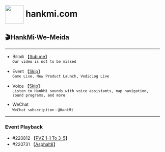# [<img src="https://www.hankmi.com/favicon.ico" width="60" height="60" align="center" />](https://www.hankmi.com/en) hankmi.com

## 🎬HankMi·We-Meida  

***

* Bilibili 【[Sub me](https://space.bilibili.com/400656980)】  
`Our video is not to be missed`  

* Event 【[Skip](https://live.bilibili.com/25463078)】  
`Game Live, New Product Launch, VedicLog Live`  

* Voice 【[Skip](https://www.hankmi.com/en/service_not_available)】  
`Listen to HankMi sounds with voice assistants, map navigation, sound programs, and more`  

* WeChat  
`WeChat subscription：@HankMi`

***

### Event Playback 
* #220812 【[PVZ 1-1 To 3-5](https://www.bilibili.com/video/BV1pd4y1K7YS/)】
* #220731 【[Asphalt8](https://www.bilibili.com/video/BV19a411Z7DQ)】
